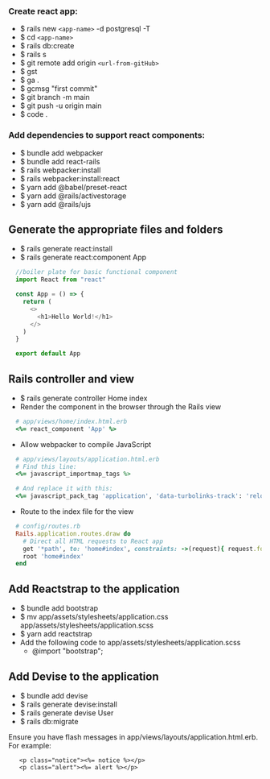 ### Create react app:

- $ rails new `<app-name>` -d postgresql -T
- $ cd `<app-name>`
- $ rails db:create
- $ rails s
- $ git remote add origin `<url-from-gitHub>`
- $ gst
- $ ga .
- $ gcmsg "first commit"
- $ git branch -m main
- $ git push -u origin main
- $ code .

### Add dependencies to support react components:

- $ bundle add webpacker
- $ bundle add react-rails
- $ rails webpacker:install
- $ rails webpacker:install:react
- $ yarn add @babel/preset-react
- $ yarn add @rails/activestorage
- $ yarn add @rails/ujs

## Generate the appropriate files and folders

- $ rails generate react:install
- $ rails generate react:component App
```javascript
  //boiler plate for basic functional component
  import React from "react"

  const App = () => {
    return (
      <>
        <h1>Hello World!</h1>
      </>
    )
  }

  export default App 
```

## Rails controller and view

- $ rails generate controller Home index
- Render the component in the browser through the Rails view
```ruby
  # app/views/home/index.html.erb
  <%= react_component 'App' %>
```
- Allow webpacker to compile JavaScript
```ruby
  # app/views/layouts/application.html.erb
  # Find this line:
  <%= javascript_importmap_tags %>
```
```ruby
  # And replace it with this:
  <%= javascript_pack_tag 'application', 'data-turbolinks-track': 'reload' %>
```
- Route to the index file for the view
```ruby
  # config/routes.rb
  Rails.application.routes.draw do
    # Direct all HTML requests to React app
    get '*path', to: 'home#index', constraints: ->(request){ request.format.html? }
    root 'home#index'
  end
```

## Add Reactstrap to the application

- $ bundle add bootstrap
- $ mv app/assets/stylesheets/application.css app/assets/stylesheets/application.scss
- $ yarn add reactstrap
- Add the following code to app/assets/stylesheets/application.scss
  - @import "bootstrap";

## Add Devise to the application

- $ bundle add devise
- $ rails generate devise:install
- $ rails generate devise User
- $ rails db:migrate

Ensure you have flash messages in app/views/layouts/application.html.erb.
     For example:

       <p class="notice"><%= notice %></p>
       <p class="alert"><%= alert %></p>
